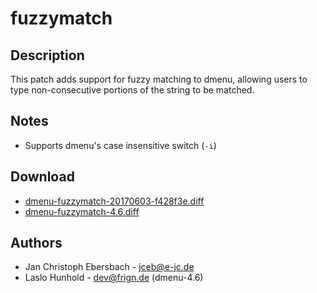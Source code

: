 fuzzymatch
==========

Description
-----------
This patch adds support for fuzzy matching to dmenu, allowing users to type
non-consecutive portions of the string to be matched.

Notes
-----
* Supports dmenu's case insensitive switch (`-i`)

Download
--------
* [dmenu-fuzzymatch-20170603-f428f3e.diff](dmenu-fuzzymatch-20170603-f428f3e.diff)
* [dmenu-fuzzymatch-4.6.diff](dmenu-fuzzymatch-4.6.diff)

Authors
------
* Jan Christoph Ebersbach - jceb@e-jc.de
* Laslo Hunhold - dev@frign.de (dmenu-4.6)
